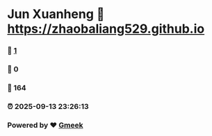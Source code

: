 # Jun Xuanheng :link: https://zhaobaliang529.github.io 
### :page_facing_up: [1](https://zhaobaliang529.github.io/tag.html) 
### :speech_balloon: 0 
### :hibiscus: 164 
### :alarm_clock: 2025-09-13 23:26:13 
### Powered by :heart: [Gmeek](https://github.com/Meekdai/Gmeek)
